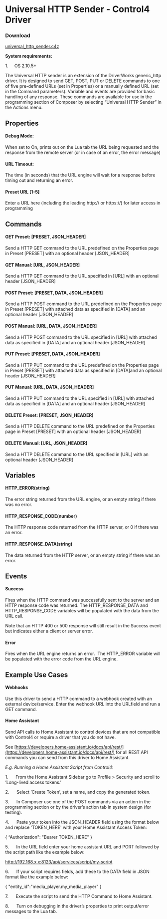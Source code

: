 # Universal HTTP Sender - Control4 Driver

### Download
[universal_http_sender.c4z](https://github.com/jacobmoses10/Control4-Universal-HTTP-Sender/releases/latest/download/universal_http_sender.c4z)


**System requirements:**

1.     OS 2.10.5+

The Universal HTTP sender is an extension of the DriverWorks generic\_http driver. It is designed to send GET, POST, PUT or DELETE commands to one of five pre-defined URLs (set in Properties) or a manually defined URL (set in the Command parameters). Variable and events are provided for basic handling of any response. These commands are available for use in the programming section of Composer by selecting “Universal HTTP Sender” in the Actions menu.

## Properties

#### Debug Mode:

When set to On, prints out on the Lua tab the URL being requested and the response from the remote server (or in case of an error, the error message)

#### URL Timeout:

The time (in seconds) that the URL engine will wait for a response before timing out and returning an error.

#### Preset URL \[1-5\]

Enter a URL here (including the leading http:// or https://) for later access in programming

## Commands

#### GET Preset: \[PRESET, JSON\_HEADER\]

Send a HTTP GET command to the URL predefined on the Properties page in Preset \[PRESET\] with an optional header \[JSON\_HEADER\]

#### GET Manual: \[URL, JSON\_HEADER\]

Send a HTTP GET command to the URL specified in \[URL\] with an optional header \[JSON\_HEADER\]

#### POST Preset: \[PRESET, DATA, JSON\_HEADER\]

Send a HTTP POST command to the URL predefined on the Properties page in Preset \[PRESET\] with attached data as specified in \[DATA\] and an optional header \[JSON\_HEADER\]

#### POST Manual: \[URL, DATA, JSON\_HEADER\]

Send a HTTP POST command to the URL specified in \[URL\] with attached data as specified in \[DATA\] and an optional header \[JSON\_HEADER\]

#### PUT Preset: \[PRESET, DATA, JSON\_HEADER\]

Send a HTTP PUT command to the URL predefined on the Properties page in Preset \[PRESET\] with attached data as specified in \[DATA\]and an optional header \[JSON\_HEADER\]

#### PUT Manual: \[URL, DATA, JSON\_HEADER\]

Send a HTTP PUT command to the URL specified in \[URL\] with attached data as specified in \[DATA\] and an optional header \[JSON\_HEADER\]

#### DELETE Preset: \[PRESET, JSON\_HEADER\]

Send a HTTP DELETE command to the URL predefined on the Properties page in Preset \[PRESET\] with an optional header \[JSON\_HEADER\]

#### DELETE Manual: \[URL, JSON\_HEADER\]

Send a HTTP DELETE command to the URL specified in \[URL\] with an optional header \[JSON\_HEADER\]

## Variables

#### HTTP\_ERROR(string)

The error string returned from the URL engine, or an empty string if there was no error.

#### HTTP\_RESPONSE\_CODE(number)

The HTTP response code returned from the HTTP server, or 0 if there was an error.

#### HTTP\_RESPONSE\_DATA(string)

The data returned from the HTTP server, or an empty string if there was an error.

## Events

#### Success

Fires when the HTTP command was successfully sent to the server and an HTTP response code was returned. The HTTP\_RESPONSE\_DATA and HTTP\_RESPONSE\_CODE variables will be populated with the data from the URL call.

Note that an HTTP 400 or 500 response will still result in the Success event but indicates either a client or server error.

#### Error

Fires when the URL engine returns an error.  The HTTP\_ERROR variable will be populated with the error code from the URL engine.

## Example Use Cases

#### Webhooks

Use this driver to send a HTTP command to a webhook created with an external device/service. Enter the webhook URL into the URLfield and run a GET command.

#### Home Assistant

Send API calls to Home Assistant to control devices that are not compatible with Control4 or require a driver that you do not have.

See [https://developers.home-assistant.io/docs/api/rest/](https://developers.home-assistant.io/docs/api/rest/) for all REST API commands you can send from this driver to Home Assistant.

_E.g. Running a Home Assistant Script from Control4:_

1.      From the Home Assistant Sidebar go to Profile > Security and scroll to ‘Long-lived access tokens.’

2.      Select ‘Create Token’, set a name, and copy the generated token.

3.      In Composer use one of the POST commands via an action in the programming section or by the driver’s action tab in system design (for testing).

4.      Paste your token into the JSON\_HEADER field using the format below and replace 'TOKEN\_HERE' with your Home Assistant Access Token:

{ “Authorization": "Bearer TOKEN\_HERE" }

5.      In the URL field enter your home assistant URL and PORT followed by the script path like the example below:

http://192.168.x.x:8123/api/services/script/my-script

6.      If your script requires fields, add these to the DATA field in JSON format like the example below:

{ "entity\_id":"media\_player.my\_media\_player" }

7.      Execute the script to send the HTTP Command to Home Assistant.

8.      Turn on debugging in the driver’s properties to print output/error messages to the Lua tab.
